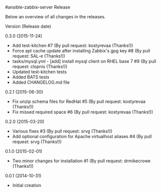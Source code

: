 #ansible-zabbix-server Release

Below an overview of all changes in the releases.

Version (Release date)

0.3.0   (2015-11-24)

  * Add test-kitchen #7 (By pull request: kostyrevaa (Thanks!))
  * Force apt cache update after installing Zabbix's gpg key #8 (By pull request: SAL-e (Thanks!))
  * tasks/mysql.yml - [add] install mysql client on RHEL base 7 #9 (By pull request: clopnis (Thanks!))
  * Updated test-kitchen tests
  * Added BATS tests
  * Added CHANGELOG.md file

0.2.1   (2015-06-30)

  * Fix unzip schema files for RedHat #5 (By pull request: kostyrevaa (Thanks!))
  * Fix missed required space #6 (By pull request: kostyrevaa (Thanks!))

0.2.0   (2015-03-20)

  * Various fixes #3 (By pull request: srvg (Thanks!))
  * Add optional configuration for Apache virtualhost aliases #4 (By pull request: srvg (Thanks!))

0.1.0   (2015-02-01)

  * Two minor changes for installation #1 (By pull request: drmikecrowe (Thanks!))

0.0.1   (2014-10-31)

  * Initial creation